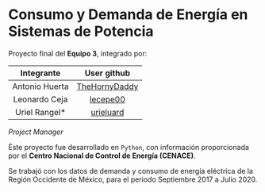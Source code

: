 # Consumo y Demanda de Energía en Sistemas de Potencia

Proyecto final del **Equipo 3**, integrado por:

|Integrante|User github|
|:--:|:--:|
|Antonio Huerta|[TheHornyDaddy](https://github.com/TheHornyDaddy)|
|Leonardo Ceja|[lecepe00](https://github.com/lecepe00)|
|Uriel Rangel*|[urieluard](https://github.com/urieluard)|

*Project Manager*

Éste proyecto fue desarrollado en `Python`, con información proporcionada por el **Centro Nacional de Control de Energía (CENACE)**. 

Se trabajó con los datos de demanda y consumo de energía eléctrica de la Región Occidente de México, para el periodo Septiembre 2017 a Julio 2020.

